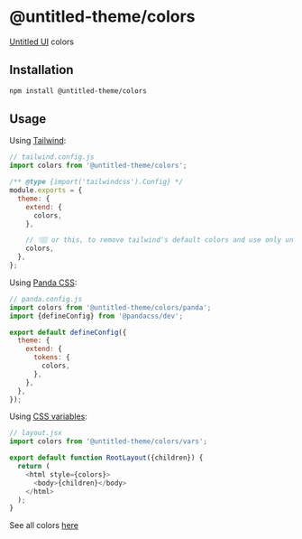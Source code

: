 # @untitled-theme/colors

[Untitled UI](<https://www.figma.com/file/5OtZ9gq2jAPCYkmVI2Dd8e/%E2%9D%96-PREVIEW-%E2%9D%96-Untitled-UI-%E2%80%93-PRO-VARIABLES-(v4.0)?type=design&node-id=3463-407484&mode=design&t=oOV4Ezg1JTNhN3ec-0>) colors

## Installation

```bash
npm install @untitled-theme/colors
```

## Usage

Using [Tailwind](https://tailwindcss.com/):

```js
// tailwind.config.js
import colors from '@untitled-theme/colors';

/** @type {import('tailwindcss').Config} */
module.exports = {
  theme: {
    extend: {
      colors,
    },

    // 👇🏽 or this, to remove tailwind's default colors and use only untitled ui's
    colors,
  },
};
```

Using [Panda CSS](https://panda-css.com/):

```js
// panda.config.js
import colors from '@untitled-theme/colors/panda';
import {defineConfig} from '@pandacss/dev';

export default defineConfig({
  theme: {
    extend: {
      tokens: {
        colors,
      },
    },
  },
});
```

Using [CSS variables](https://developer.mozilla.org/en-US/docs/Web/CSS/Using_CSS_custom_properties):

```js
// layout.jsx
import colors from '@untitled-theme/colors/vars';

export default function RootLayout({children}) {
  return (
    <html style={colors}>
      <body>{children}</body>
    </html>
  );
}
```

See all colors [here](https://untitled-theme-docs.vercel.app/colors)
